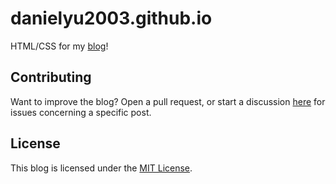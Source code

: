 # danielyu2003.github.io

HTML/CSS for my [blog](https://blog.danielyu.us)!

## Contributing

Want to improve the blog? Open a pull request, or start a discussion [here](https://github.com/danielyu2003/danielyu2003.github.io/discussions) for issues concerning a specific post.

## License

This blog is licensed under the [MIT License](https://choosealicense.com/licenses/mit/).